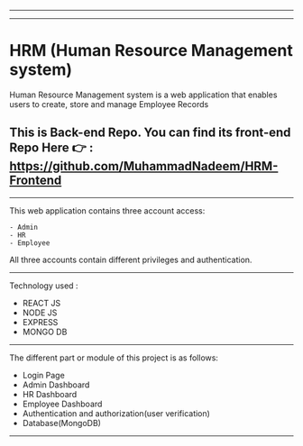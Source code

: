 -------------
-------------

# HRM (Human Resource Management system)
Human Resource Management system is a web application that enables users to create, store and manage Employee Records



This is Back-end Repo.
You can find its front-end Repo Here 👉 : https://github.com/MuhammadNadeem/HRM-Frontend
-------------
-------------

This web application contains three account access:
```
- Admin
- HR
- Employee
```
All three accounts contain different privileges and authentication.

-------------

Technology used :
- REACT JS
- NODE JS 
- EXPRESS
- MONGO DB

-------------


The different part or module of this project is as follows:
- Login Page
- Admin Dashboard
- HR Dashboard
- Employee Dashboard
- Authentication and authorization(user verification)
- Database(MongoDB)

-------------
